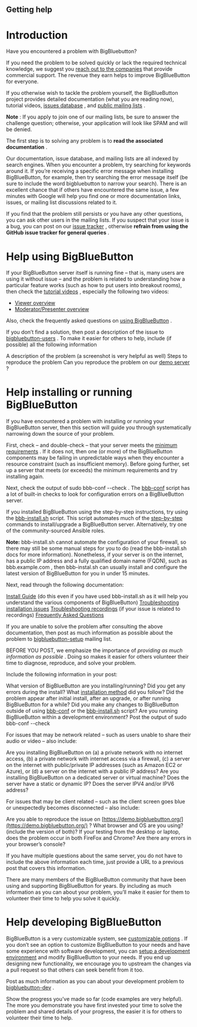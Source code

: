 ## Getting help

# Introduction

Have you encountered a problem with BigBluebutton?

If you need the problem to be solved quickly or lack the required technical knowledge, we suggest you
[reach out to the companies](https://bigbluebutton.org/commercial-support/)
that provide commercial support. The revenue they earn helps to improve BigBlueButton for everyone.

If you otherwise wish to tackle the problem yourself, the BigBlueButton project provides detailed documentation (what you are reading now), tutorial videos,
[issues database](https://github.com/bigbluebutton/bigbluebutton/issues)
, and
[public mailing lists](https://bigbluebutton.org/community-support/)
.

**Note**
: If you apply to join one of our mailing lists, be sure to answer the challenge question; otherwise, your application will look like SPAM and will be denied.

The first step is to solving any problem is to
**read the associated documentation**
.

Our documentation, issue database, and mailing lists are all indexed by search engines. When you encounter a problem, try searching for keywords around it. If you’re receiving a specific error message when installing BigBlueButton, for example, then try searching the error message itself (be sure to include the word
bigbluebutton
to narrow your search). There is an excellent chance that if others have encountered the same issue, a few minutes with Google will help you find one or more documentation links, issues, or mailing list discussions related to it.

If you find that the problem still persists or you have any other questions, you can ask other users in the mailing lists. If you suspect that your issue is a bug, you can post on our
[issue tracker](https://github.com/bigbluebutton/bigbluebutton/issues/)
, otherwise
**refrain from using the GitHub issue tracker for general queries**
.

# Help using BigBlueButton

If your BigBlueButton server itself is running fine – that is, many users are using it without issue – and the problem is related to understanding how a particular feature works (such as how to put users into breakout rooms), then check the
[tutorial videos](https://bigbluebutton.org/videos/)
, especially the following two videos:

- [Viewer overview](https://www.youtube.com/watch?v=uYYnryIM0Uw)
- [Moderator/Presenter overview](https://www.youtube.com/watch?v=Q2tG2SS4gXA)

Also, check the frequently asked questions on
[using BigBlueButton](https://docs.bigbluebutton.org/support/faq.html#using-bigbluebutton)
.

If you don’t find a solution, then post a description of the issue to
[bigbluebutton-users](https://groups.google.com/forum/#!forum/bigbluebutton-users)
. To make it easier for others to help, include (if possible) all the following information

A description of the problem (a screenshot is very helpful as well)
Steps to reproduce the problem
Can you reproduce the problem on our
[demo server](https://demo.bigbluebutton.org/)
?

# Help installing or running BigBlueButton

If you have encountered a problem with installing or running your BigBlueButton server, then this section will guide you through systematically narrowing down the source of your problem.

First, check – and double-check – that your server meets the
[minimum requirements](https://docs.bigbluebutton.org/2.2/install.html#minimum-server-requirements)
. If it does not, then one (or more) of the BigBlueButton components may be failing in unpredictable ways when they encounter a resource constraint (such as insufficient memory). Before going further, set up a server that meets (or exceeds) the minimum requirements and try installing again.

Next, check the output of
sudo bbb-conf --check
. The
[bbb-conf](https://docs.bigbluebutton.org/admin/bbb-conf.html)
script has a lot of built-in checks to look for configuration errors on a BigBlueButton server.

If you installed BigBlueButton using the step-by-step instructions, try using the
[bbb-install.sh](https://github.com/bigbluebutton/bbb-install)
script. This script automates much of the
[step-by-step](https://docs.bigbluebutton.org/2.2/install.html#before-you-install)
commands to install/upgrade a BigBlueButton server. Alternatively, try one of the community-sourced Ansible roles.

**Note:**
bbb-install.sh
cannot automate the configuration of your firewall, so there may still be some manual steps for you to do (read the
bbb-install.sh
docs for more information). Nonetheless, if your server is on the internet, has a public IP address and a fully qualified domain name (FQDN), such as
bbb.example.com
, then
bbb-instal.sh
can usually install and configure the latest version of BigBlueButton for you in under 15 minutes.

Next, read through the following documentation:

[Install Guide](https://docs.bigbluebutton.org/2.2/install.html#before-you-install)
(do this even if you have used
bbb-install.sh
as it will help you understand the various components of BigBlueButton)
[Troubleshooting installation issues](https://docs.bigbluebutton.org/support/troubleshooting.html)
[Troubleshooting recordings](https://docs.bigbluebutton.org/dev/recording.html#troubleshooting)
(if your issue is related to recordings)
[Frequently Asked Questions](https://docs.bigbluebutton.org/support/faq.html)

If you are unable to solve the problem after consulting the above documentation, then post as much information as possible about the problem to
[bigbluebutton-setup](https://groups.google.com/forum/#!forum/bigbluebutton-setup)
mailing list.

BEFORE YOU POST, we emphasize the importance of
*providing as much information as possible*
. Doing so makes it easier for others volunteer their time to diagnose, reproduce, and solve your problem.

Include the following information in your post:

What version of BigBlueButton are you installing/running?
Did you get any errors during the install?
What
[installation method](https://docs.bigbluebutton.org/2.2/install.html#installation-choices)
did you follow?
Did the problem appear after initial install, after an upgrade, or after running BigBlueButton for a while?
Did you make any changes to BigBlueButton outside of using
[bbb-conf](https://docs.bigbluebutton.org/admin/bbb-conf.html)
or the
[bbb-install.sh](https://docs.bigbluebutton.org/2.2/install.html#bbb-installsh)
script?
Are you running BigBlueButton within a development environment?
Post the output of
sudo bbb-conf --check

For issues that may be network related – such as users unable to share their audio or video – also include:

Are you installing BigBlueButton on (a) a private network with no internet access, (b) a private network with internet access via a firewall, (c) a server on the internet with public/private IP addresses (such as Amazon EC2 or Azure), or (d) a server on the internet with a public IP address?
Are you installing BigBlueButton on a dedicated server or virtual machine?
Does the server have a static or dynamic IP?
Does the server IPV4 and/or IPV6 address?

For issues that may be client related – such as the client screen goes blue or unexpectedly becomes disconnected – also include:

Are you able to reproduce the issue on
[https://demo.bigbluebutton.org/](https://demo.bigbluebutton.org/)
?
What browser and OS are you using? (include the version of both)?
If your testing from the desktop or laptop, does the problem occur in both FireFox and Chrome?
Are there any errors in your browser’s console?

If you have multiple questions about the same server, you do not have to include the above information each time, just provide a URL to a previous post that covers this information.

There are many members of the BigBlueButton community that have been using and supporting BigBlueButton for years. By including as much information as you can about your problem, you’ll make it easier for them to volunteer their time to help you solve it quickly.

# Help developing BigBlueButton

BigBlueButton is a very customizable system, see
[customizable options](https://docs.bigbluebutton.org/admin/customize)
. If you don’t see an option to customize BigBlueButton to your needs and have some experience with software development, you can
[setup a development environment](https://docs.bigbluebutton.org/2.3/dev.html)
and modify BigBlueButton to your needs. If you end up designing new functionality, we encourage you to upstream the changes via a pull request so that others can seek benefit from it too.

Post as much information as you can about your development problem to
[bigbluebutton-dev](https://groups.google.com/forum/#!forum/bigbluebutton-dev)
.

Show the progress you’ve made so far (code examples are very helpful). The more you demonstrate you have first invested your time to solve the problem and shared details of your progress, the easier it is for others to volunteer their time to help.
